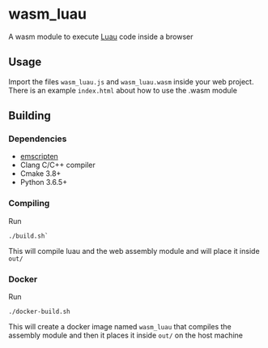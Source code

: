 # wasm_luau

A wasm module to execute [Luau](https://github.com/luau-lang/luau) code inside a browser

## Usage

Import the files `wasm_luau.js` and `wasm_luau.wasm` inside your web project.
There is an example `index.html` about how to use the .wasm module

## Building

### Dependencies

- [emscripten](https://github.com/kripken/emscripten)
- Clang C/C++ compiler
- Cmake 3.8+
- Python 3.6.5+

### Compiling

Run
```shell
./build.sh`
```

This will compile luau and the web assembly module and will place it
inside `out/`

### Docker

Run
```shell
./docker-build.sh 
```

This will create a docker image named `wasm_luau` that compiles the assembly module and then
it places it inside `out/` on the host machine
